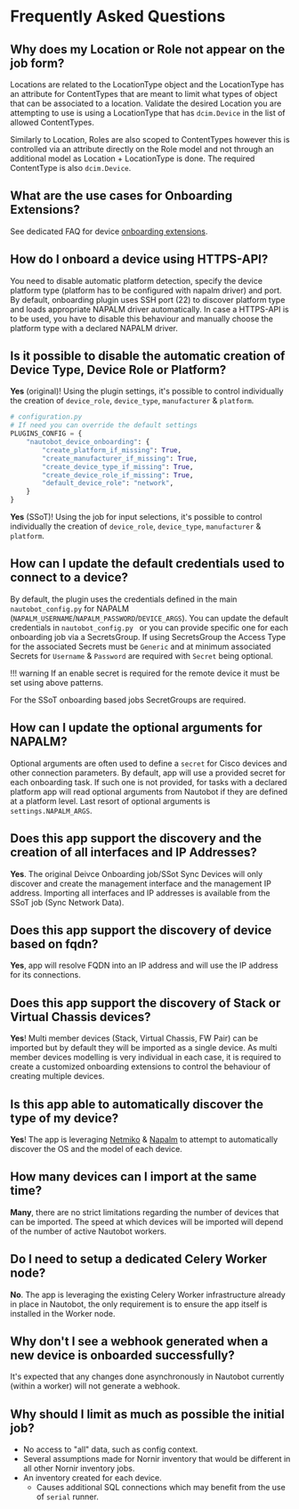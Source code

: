 # Frequently Asked Questions

## Why does my Location or Role not appear on the job form?

Locations are related to the LocationType object and the LocationType has an attribute for ContentTypes that are meant to limit what types of object that can be associated to a location. Validate the desired Location you are attempting to use is using a LocationType that has `dcim.Device` in the list of allowed ContentTypes.

Similarly to Location, Roles are also scoped to ContentTypes however this is controlled via an attribute directly on the Role model and not through an additional model as Location + LocationType is done. The required ContentType is also `dcim.Device`.

## What are the use cases for Onboarding Extensions?

See dedicated FAQ for device [onboarding extensions](../dev/onboarding_extensions.md).

## How do I onboard a device using HTTPS-API?

You need to disable automatic platform detection, specify the device platform type (platform has to be configured with napalm driver) and port. By default, onboarding plugin uses SSH port (22) to discover platform type and loads appropriate NAPALM driver automatically. In case a HTTPS-API is to be used, you have to disable this behaviour and manually choose the platform type with a declared NAPALM driver.

## Is it possible to disable the automatic creation of Device Type, Device Role or Platform?

**Yes** (original)! Using the plugin settings, it's possible to control individually the creation of `device_role`, `device_type`, `manufacturer` & `platform`.

```python
# configuration.py
# If need you can override the default settings
PLUGINS_CONFIG = {
    "nautobot_device_onboarding": {
        "create_platform_if_missing": True,
        "create_manufacturer_if_missing": True,
        "create_device_type_if_missing": True,
        "create_device_role_if_missing": True,
        "default_device_role": "network",
    }
}
```

**Yes** (SSoT)! Using the job for input selections, it's possible to control individually the creation of `device_role`, `device_type`, `manufacturer` & `platform`.

## How can I update the default credentials used to connect to a device?

By default, the plugin uses the credentials defined in the main `nautobot_config.py` for NAPALM (`NAPALM_USERNAME`/`NAPALM_PASSWORD`/`DEVICE_ARGS`). You can update the default credentials in `nautobot_config.py ` or you can provide specific one for each onboarding job via a SecretsGroup. If using SecretsGroup the Access Type for the associated Secrets must be `Generic` and at minimum associated Secrets for `Username` & `Password` are required with `Secret` being optional.

!!! warning
    If an enable secret is required for the remote device it must be set using above patterns.

For the SSoT onboarding based jobs SecretGroups are required.

## How can I update the optional arguments for NAPALM?

Optional arguments are often used to define a `secret` for Cisco devices and other connection parameters. By default, app will use a provided secret for each onboarding task. If such one is not provided, for tasks with a declared platform app will read optional arguments from Nautobot if they are defined at a platform level. Last resort of optional arguments is `settings.NAPALM_ARGS`.

## Does this app support the discovery and the creation of all interfaces and IP Addresses?

**Yes**. The original Deivce Onboarding job/SSot Sync Devices will only discover and create the management interface and the management IP address. Importing all interfaces and IP addresses is available from the SSoT job (Sync Network Data).

## Does this app support the discovery of device based on fqdn?

**Yes**, app will resolve FQDN into an IP address and will use the IP address for its connections.

## Does this app support the discovery of Stack or Virtual Chassis devices?

**Yes**! Multi member devices (Stack, Virtual Chassis, FW Pair) can be imported but by default they will be imported as a single device. As multi member devices modelling is very individual in each case, it is required to create a customized onboarding extensions to control the behaviour of creating multiple devices.

## Is this app able to automatically discover the type of my device?

**Yes**! The app is leveraging [Netmiko](https://github.com/ktbyers/netmiko) & [Napalm](https://napalm.readthedocs.io/en/latest/) to attempt to automatically discover the OS and the model of each device.

## How many devices can I import at the same time?

**Many**, there are no strict limitations regarding the number of devices that can be imported. The speed at which devices will be imported will depend of the number of active Nautobot workers.

## Do I need to setup a dedicated Celery Worker node?

**No**. The app is leveraging the existing Celery Worker infrastructure already in place in Nautobot, the only requirement is to ensure the app itself is installed in the Worker node.

## Why don't I see a webhook generated when a new device is onboarded successfully?

It's expected that any changes done asynchronously in Nautobot currently (within a worker) will not generate a webhook.

## Why should I limit as much as possible the initial job?

- No access to "all" data, such as config context.
- Several assumptions made for Nornir inventory that would be different in all other Nornir inventory jobs.
- An inventory created for each device.
    - Causes additional SQL connections which may benefit from the use of `serial` runner.
